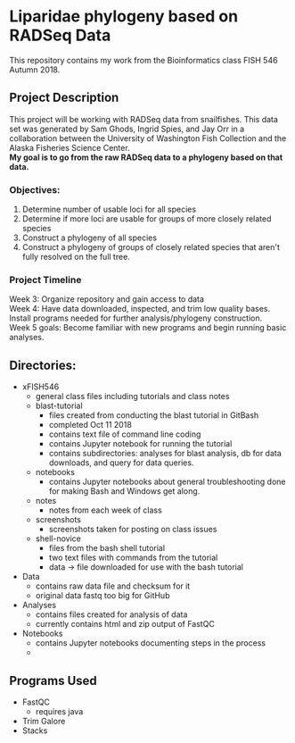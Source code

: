 # Liparidae phylogeny based on RADSeq Data
This repository contains my work from the Bioinformatics class FISH 546 Autumn 2018.  
  

## Project Description
This project will be working with RADSeq data from snailfishes. This data set was generated by Sam Ghods, Ingrid Spies, and Jay Orr in a collaboration between the University of Washington Fish Collection and the Alaska Fisheries Science Center.  
**My goal is to go from the raw RADSeq data to a phylogeny based on that data.**  
### Objectives:
1. Determine number of usable loci for all species
2. Determine if more loci are usable for groups of more closely related species
3. Construct a phylogeny of all species
4. Construct a phylogeny of groups of closely related species that aren't fully resolved on the full tree.
### Project Timeline
Week 3: Organize repository and gain access to data  
Week 4: Have data downloaded, inspected, and trim low quality bases. Install programs needed for further analysis/phylogeny construction.  
Week 5 goals: Become familiar with new programs and begin running basic analyses.
## Directories:  
- xFISH546
	- general class files including tutorials and class notes
	- blast-tutorial
		- files created from conducting the blast tutorial in GitBash
		- completed Oct 11 2018
		- contains text file of command line coding
		- contains Jupyter notebook for running the tutorial
		- contains subdirectories: analyses for blast analysis, db for data downloads, and query for data queries.
	- notebooks
		- contains Jupyter notebooks about general troubleshooting done for making Bash and Windows get along.
	-  notes
		-  notes from each week of class
	-  screenshots
		-  screenshots taken for posting on class issues
	-  shell-novice
		-  files from the bash shell tutorial
		-  two text files with commands from the tutorial
		-  data -> file downloaded for use with the bash tutorial
-  Data
	-  contains raw data file and checksum for it
	-  original data fastq too big for GitHub
-  Analyses
	-  contains files created for analysis of data
	-  currently contains html and zip output of FastQC
-  Notebooks
	-  contains Jupyter notebooks documenting steps in the process
	-  
## Programs Used
- FastQC 
	- requires java
- Trim Galore
- Stacks
